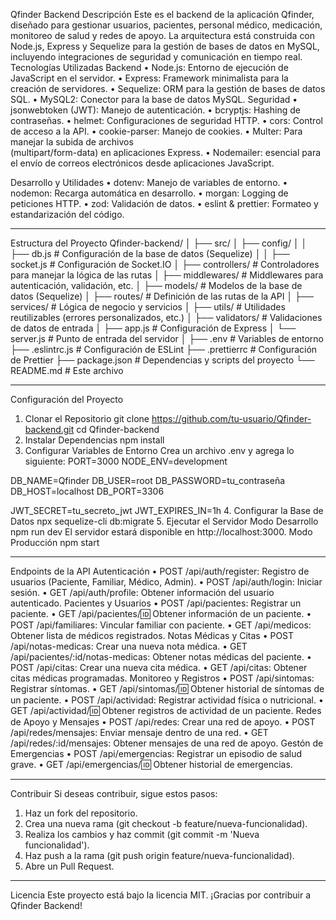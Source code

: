 Qfinder Backend
Descripción
Este es el backend de la aplicación Qfinder, diseñado para gestionar usuarios, pacientes, personal médico, medicación, monitoreo de salud y redes de apoyo. La arquitectura está construida con Node.js, Express y Sequelize para la gestión de bases de datos en MySQL, incluyendo integraciones de seguridad y comunicación en tiempo real.
Tecnologías Utilizadas
Backend
•	Node.js: Entorno de ejecución de JavaScript en el servidor.
•	Express: Framework minimalista para la creación de servidores.
•	Sequelize: ORM para la gestión de bases de datos SQL.
•	MySQL2: Conector para la base de datos MySQL.
Seguridad
•	jsonwebtoken (JWT): Manejo de autenticación.
•	bcryptjs: Hashing de contraseñas.
•	helmet: Configuraciones de seguridad HTTP.
•	cors: Control de acceso a la API.
•	cookie-parser: Manejo de cookies.
•	Multer: Para manejar la subida de archivos    
    (multipart/form-data) en aplicaciones Express.
•   Nodemailer: esencial para el envío de      correos electrónicos desde aplicaciones JavaScript.

Desarrollo y Utilidades
•	dotenv: Manejo de variables de entorno.
•	nodemon: Recarga automática en desarrollo.
•	morgan: Logging de peticiones HTTP.
•	zod: Validación de datos.
•	eslint & prettier: Formateo y estandarización del código.
________________________________________
Estructura del Proyecto
Qfinder-backend/
│
├── src/
│   ├── config/
│   │   ├── db.js          # Configuración de la base de datos (Sequelize)
│   │   ├── socket.js      # Configuración de Socket.IO
│   ├── controllers/       # Controladores para manejar la lógica de las rutas
│   ├── middlewares/       # Middlewares para autenticación, validación, etc.
│   ├── models/            # Modelos de la base de datos (Sequelize)
│   ├── routes/            # Definición de las rutas de la API
│   ├── services/          # Lógica de negocio y servicios
│   ├── utils/             # Utilidades reutilizables (errores personalizados, etc.)
│   ├── validators/        # Validaciones de datos de entrada
│   ├── app.js             # Configuración de Express
│   └── server.js          # Punto de entrada del servidor
│
├── .env                   # Variables de entorno
├── .eslintrc.js           # Configuración de ESLint
├── .prettierrc            # Configuración de Prettier
├── package.json           # Dependencias y scripts del proyecto
└── README.md              # Este archivo
________________________________________
Configuración del Proyecto
1. Clonar el Repositorio
git clone https://github.com/tu-usuario/Qfinder-backend.git
cd Qfinder-backend
2. Instalar Dependencias
npm install
3. Configurar Variables de Entorno
Crea un archivo .env y agrega lo siguiente:
PORT=3000
NODE_ENV=development

DB_NAME=Qfinder
DB_USER=root
DB_PASSWORD=tu_contraseña
DB_HOST=localhost
DB_PORT=3306

JWT_SECRET=tu_secreto_jwt
JWT_EXPIRES_IN=1h
4. Configurar la Base de Datos
npx sequelize-cli db:migrate
5. Ejecutar el Servidor
Modo Desarrollo
npm run dev
El servidor estará disponible en http://localhost:3000.
Modo Producción
npm start
________________________________________
Endpoints de la API
Autenticación
•	POST /api/auth/register: Registro de usuarios (Paciente, Familiar, Médico, Admin).
•	POST /api/auth/login: Iniciar sesión.
•	GET /api/auth/profile: Obtener información del usuario autenticado.
Pacientes y Usuarios
•	POST /api/pacientes: Registrar un paciente.
•	GET /api/pacientes/:id: Obtener información de un paciente.
•	POST /api/familiares: Vincular familiar con paciente.
•	GET /api/medicos: Obtener lista de médicos registrados.
Notas Médicas y Citas
•	POST /api/notas-medicas: Crear una nueva nota médica.
•	GET /api/pacientes/:id/notas-medicas: Obtener notas médicas del paciente.
•	POST /api/citas: Crear una nueva cita médica.
•	GET /api/citas: Obtener citas médicas programadas.
Monitoreo y Registros
•	POST /api/sintomas: Registrar síntomas.
•	GET /api/sintomas/:id: Obtener historial de síntomas de un paciente.
•	POST /api/actividad: Registrar actividad física o nutricional.
•	GET /api/actividad/:id: Obtener registros de actividad de un paciente.
Redes de Apoyo y Mensajes
•	POST /api/redes: Crear una red de apoyo.
•	POST /api/redes/mensajes: Enviar mensaje dentro de una red.
•	GET /api/redes/:id/mensajes: Obtener mensajes de una red de apoyo.
Gestón de Emergencias
•	POST /api/emergencias: Registrar un episodio de salud grave.
•	GET /api/emergencias/:id: Obtener historial de emergencias.
________________________________________
Contribuir
Si deseas contribuir, sigue estos pasos:
1.	Haz un fork del repositorio.
2.	Crea una nueva rama (git checkout -b feature/nueva-funcionalidad).
3.	Realiza los cambios y haz commit (git commit -m 'Nueva funcionalidad').
4.	Haz push a la rama (git push origin feature/nueva-funcionalidad).
5.	Abre un Pull Request.
________________________________________
Licencia
Este proyecto está bajo la licencia MIT.
¡Gracias por contribuir a Qfinder Backend!
